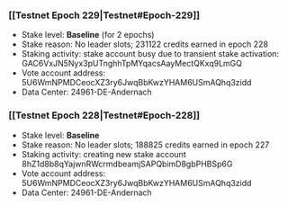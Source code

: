 ### [[Testnet Epoch 229|Testnet#Epoch-229]]
* Stake level: **Baseline** (for 2 epochs)
* Stake reason: No leader slots; 231122 credits earned in epoch 228
* Staking activity: stake account busy due to transient stake activation: GAC6VxJN5Nyx3pUTnghhTpMYqacsAayMectQKxq9LmGQ
* Vote account address: 5U6WmNPMDCeocXZ3ry6JwqBbKwzYHAM6USmAQhq3zidd
* Data Center: 24961-DE-Andernach
### [[Testnet Epoch 228|Testnet#Epoch-228]]
* Stake level: **Baseline**
* Stake reason: No leader slots; 188825 credits earned in epoch 227
* Staking activity: creating new stake account 8hZ1d8b8qYajwnRWcrmdbeamjSAPQbimD8gbPHBSp6G
* Vote account address: 5U6WmNPMDCeocXZ3ry6JwqBbKwzYHAM6USmAQhq3zidd
* Data Center: 24961-DE-Andernach